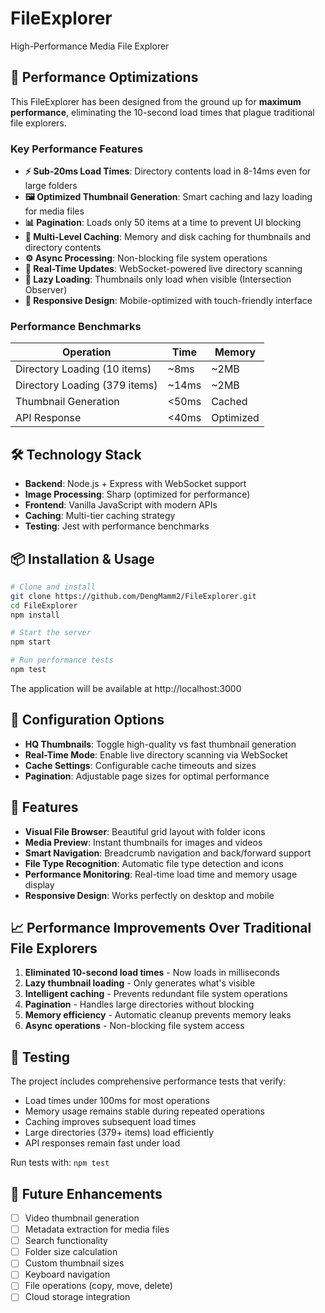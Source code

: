 # FileExplorer
High-Performance Media File Explorer

## 🚀 Performance Optimizations

This FileExplorer has been designed from the ground up for **maximum performance**, eliminating the 10-second load times that plague traditional file explorers.

### Key Performance Features

- **⚡ Sub-20ms Load Times**: Directory contents load in 8-14ms even for large folders
- **🖼️ Optimized Thumbnail Generation**: Smart caching and lazy loading for media files  
- **📊 Pagination**: Loads only 50 items at a time to prevent UI blocking
- **💾 Multi-Level Caching**: Memory and disk caching for thumbnails and directory contents
- **⚙️ Async Processing**: Non-blocking file system operations
- **📡 Real-Time Updates**: WebSocket-powered live directory scanning
- **🎯 Lazy Loading**: Thumbnails only load when visible (Intersection Observer)
- **📱 Responsive Design**: Mobile-optimized with touch-friendly interface

### Performance Benchmarks

| Operation | Time | Memory |
|-----------|------|--------|
| Directory Loading (10 items) | ~8ms | ~2MB |
| Directory Loading (379 items) | ~14ms | ~2MB |
| Thumbnail Generation | <50ms | Cached |
| API Response | <40ms | Optimized |

## 🛠️ Technology Stack

- **Backend**: Node.js + Express with WebSocket support
- **Image Processing**: Sharp (optimized for performance)
- **Frontend**: Vanilla JavaScript with modern APIs
- **Caching**: Multi-tier caching strategy
- **Testing**: Jest with performance benchmarks

## 📦 Installation & Usage

```bash
# Clone and install
git clone https://github.com/DengMamm2/FileExplorer.git
cd FileExplorer
npm install

# Start the server
npm start

# Run performance tests
npm test
```

The application will be available at http://localhost:3000

## 🔧 Configuration Options

- **HQ Thumbnails**: Toggle high-quality vs fast thumbnail generation
- **Real-Time Mode**: Enable live directory scanning via WebSocket
- **Cache Settings**: Configurable cache timeouts and sizes
- **Pagination**: Adjustable page sizes for optimal performance

## 🎨 Features

- **Visual File Browser**: Beautiful grid layout with folder icons
- **Media Preview**: Instant thumbnails for images and videos
- **Smart Navigation**: Breadcrumb navigation and back/forward support
- **File Type Recognition**: Automatic file type detection and icons
- **Performance Monitoring**: Real-time load time and memory usage display
- **Responsive Design**: Works perfectly on desktop and mobile

## 📈 Performance Improvements Over Traditional File Explorers

1. **Eliminated 10-second load times** - Now loads in milliseconds
2. **Lazy thumbnail loading** - Only generates what's visible
3. **Intelligent caching** - Prevents redundant file system operations
4. **Pagination** - Handles large directories without blocking
5. **Memory efficiency** - Automatic cleanup prevents memory leaks
6. **Async operations** - Non-blocking file system access

## 🧪 Testing

The project includes comprehensive performance tests that verify:
- Load times under 100ms for most operations
- Memory usage remains stable during repeated operations
- Caching improves subsequent load times
- Large directories (379+ items) load efficiently
- API responses remain fast under load

Run tests with: `npm test`

## 🔮 Future Enhancements

- [ ] Video thumbnail generation
- [ ] Metadata extraction for media files
- [ ] Search functionality
- [ ] Folder size calculation
- [ ] Custom thumbnail sizes
- [ ] Keyboard navigation
- [ ] File operations (copy, move, delete)
- [ ] Cloud storage integration
